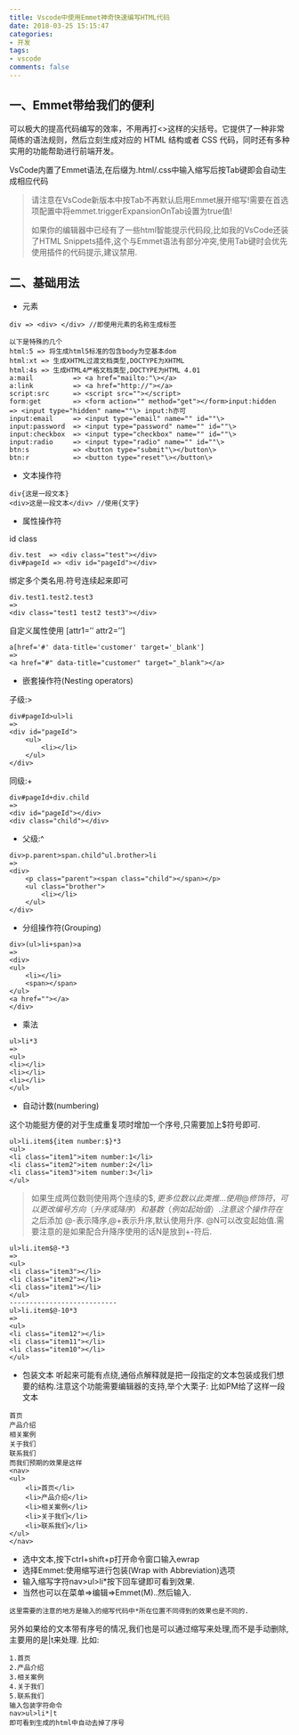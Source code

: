 ```yaml
---
title: Vscode中使用Emmet神奇快速编写HTML代码 
date: 2018-03-25 15:15:47
categories:
- 开发
tags:
- vscode
comments: false
---
```


## 一、Emmet带给我们的便利
可以极大的提高代码编写的效率，不用再打<>这样的尖括号。它提供了一种非常简练的语法规则，然后立刻生成对应的 HTML 结构或者 CSS 代码，同时还有多种实用的功能帮助进行前端开发。

VsCode内置了Emmet语法,在后缀为.html/.css中输入缩写后按Tab键即会自动生成相应代码

> 请注意在VsCode新版本中按Tab不再默认启用Emmet展开缩写!需要在首选项配置中将emmet.triggerExpansionOnTab设置为true值!
> 
> 如果你的编辑器中已经有了一些html智能提示代码段,比如我的VsCode还装了HTML Snippets插件,这个与Emmet语法有部分冲突,使用Tab键时会优先使用插件的代码提示,建议禁用.

## 二、基础用法
- 元素

```
div => <div> </div> //即使用元素的名称生成标签

以下是特殊的几个
html:5 => 将生成html5标准的包含body为空基本dom
html:xt => 生成XHTML过渡文档类型,DOCTYPE为XHTML
html:4s => 生成HTML4严格文档类型,DOCTYPE为HTML 4.01
a:mail          => <a href="mailto:"\></a>
a:link          => <a href="http://"></a>
script:src      => <script src=""></script>
form:get        => <form action="" method="get"></form>input:hidden    => <input type="hidden" name=""\> input:h亦可
input:email     => <input type="email" name="" id=""\>
input:password  => <input type="password" name="" id=""\>
input:checkbox  => <input type="checkbox" name="" id=""\>
input:radio     => <input type="radio" name="" id=""\>
btn:s           => <button type="submit"\></button\>
btn:r           => <button type="reset"\></button\>
```

- 文本操作符


```
div{这是一段文本}
<div>这是一段文本</div> //使用{文字}
```

- 属性操作符

id class

```
div.test  => <div class="test"></div>
div#pageId => <div id="pageId"></div>
```

绑定多个类名用.符号连续起来即可


```
div.test1.test2.test3
=>
<div class="test1 test2 test3"></div>
```

自定义属性使用 [attr1=’’ attr2=’’]

```
a[href='#' data-title='customer' target='_blank']
=>
<a href="#" data-title="customer" target="_blank"></a>
```

- 嵌套操作符(Nesting operators)

子级:>

```
div#pageId>ul>li 
=> 
<div id="pageId">
    <ul>
        <li></li>
    </ul>
</div>
```


同级:+

```
div#pageId+div.child
=>
<div id="pageId"></div>
<div class="child"></div>
```



- 父级:^


```
div>p.parent>span.child^ul.brother>li
=>
<div>
    <p class="parent"><span class="child"></span></p>
    <ul class="brother">
        <li></li>
    </ul>
</div>
```

- 分组操作符(Grouping)

```
div>(ul>li+span)>a
=>
<div>
<ul>
    <li></li>
    <span></span>
</ul>
<a href=""></a>
</div>
```

- 乘法

```
ul>li*3
=>
<ul>
<li></li>
<li></li>
<li></li>
</ul>
```

- 自动计数(numbering)

这个功能挺方便的对于生成重复项时增加一个序号,只需要加上$符号即可.

```
ul>li.item${item number:$}*3
<ul>
<li class="item1">item number:1</li>
<li class="item2">item number:2</li>
<li class="item3">item number:3</li>
</ul>
```

> 如果生成两位数则使用两个连续的$$,更多位数以此类推…
> 使用@修饰符，可以更改编号方向（升序或降序）和基数（例如起始值）.注意这个操作符在$之后添加
> @-表示降序,@+表示升序,默认使用升序.
> @N可以改变起始值.需要注意的是如果配合升降序使用的话N是放到+-符后.

```
ul>li.item$@-*3
=>
<ul>
<li class="item3"></li>
<li class="item2"></li>
<li class="item1"></li>
</ul>
---------------------------
ul>li.item$@-10*3
=>
<ul>
<li class="item12"></li>
<li class="item11"></li>
<li class="item10"></li>
</ul>
```

- 包装文本
听起来可能有点绕,通俗点解释就是把一段指定的文本包装成我们想要的结构.注意这个功能需要编辑器的支持,举个大栗子:
比如PM给了这样一段文本

```
首页
产品介绍
相关案例
关于我们
联系我们
而我们预期的效果是这样
<nav>
<ul>
    <li>首页</li>
    <li>产品介绍</li>
    <li>相关案例</li>
    <li>关于我们</li>
    <li>联系我们</li>
</ul>
</nav>
```

- 选中文本,按下ctrl+shift+p打开命令窗口输入ewrap
- 选择Emmet:使用缩写进行包装(Wrap with Abbreviation)选项
- 输入缩写字符nav>ul>li*按下回车键即可看到效果.
- 当然也可以在菜单=>编辑=>Emmet(M)..然后输入.

```
这里需要的注意的地方是输入的缩写代码中*所在位置不同得到的效果也是不同的.
```

另外如果给的文本带有序号的情况,我们也是可以通过缩写来处理,而不是手动删除,主要用的是|t来处理.
比如:


```
1.首页
2.产品介绍
3.相关案例
4.关于我们
5.联系我们
输入包装字符命令
nav>ul>li*|t
即可看到生成的html中自动去掉了序号
```
